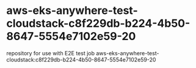 # aws-eks-anywhere-test-cloudstack-c8f229db-b224-4b50-8647-5554e7102e59-20
repository for use with E2E test job aws-eks-anywhere-test-cloudstack:c8f229db-b224-4b50-8647-5554e7102e59-20
